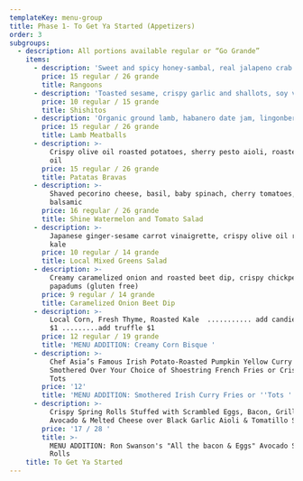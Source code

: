 ```yaml
---
templateKey: menu-group
title: Phase 1- To Get Ya Started (Appetizers)
order: 3
subgroups:
  - description: All portions available regular or “Go Grande”
    items:
      - description: 'Sweet and spicy honey-sambal, real jalapeno crab filling'
        price: 15 regular / 26 grande
        title: Rangoons
      - description: 'Toasted sesame, crispy garlic and shallots, soy vinaigrette'
        price: 10 regular / 15 grande
        title: Shishitos
      - description: 'Organic ground lamb, habanero date jam, lingonberry (gluten free)'
        price: 15 regular / 26 grande
        title: Lamb Meatballs
      - description: >-
          Crispy olive oil roasted potatoes, sherry pesto aioli, roasted garlic
          oil
        price: 15 regular / 26 grande
        title: Patatas Bravas
      - description: >-
          Shaved pecorino cheese, basil, baby spinach, cherry tomatoes, aged
          balsamic
        price: 16 regular / 26 grande
        title: Shine Watermelon and Tomato Salad
      - description: >-
          Japanese ginger-sesame carrot vinaigrette, crispy olive oil roasted
          kale
        price: 10 regular / 14 grande
        title: Local Mixed Greens Salad
      - description: >-
          Creamy caramelized onion and roasted beet dip, crispy chickpea
          papadums (gluten free)
        price: 9 regular / 14 grande
        title: Caramelized Onion Beet Dip
      - description: >-
          Local Corn, Fresh Thyme, Roasted Kale  ........... add candied bacon
          $1 .........add truffle $1 
        price: 12 regular / 19 grande
        title: 'MENU ADDITION: Creamy Corn Bisque '
      - description: >-
          Chef Asia’s Famous Irish Potato-Roasted Pumpkin Yellow Curry Sauce
          Smothered Over Your Choice of Shoestring French Fries or Crispy Tater
          Tots   
        price: '12'
        title: 'MENU ADDITION: Smothered Irish Curry Fries or ''Tots '
      - description: >-
          Crispy Spring Rolls Stuffed with Scrambled Eggs, Bacon, Grilled
          Avocado & Melted Cheese over Black Garlic Aioli & Tomatillo Salsa 
        price: '17 / 28 '
        title: >-
          MENU ADDITION: Ron Swanson's "All the bacon & Eggs" Avocado Spring
          Rolls 
    title: To Get Ya Started
---
```



